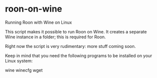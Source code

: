 # roon-on-wine
Running Roon with Wine on Linux

This script makes it possible to run Roon on Wine.
It creates a separate Wine instance in a folder; this is required for Roon.

Right now the script is very rudimentary: more stuff coming soon.

Keep in mind that you need the following programs to be installed on your Linux system:

wine
winecfg
wget



